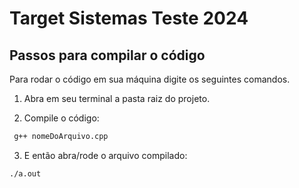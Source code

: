 # Target Sistemas Teste 2024

## Passos para compilar o código

Para rodar o código em sua máquina digite os seguintes comandos.

1) Abra em seu terminal a pasta raiz do projeto.

2) Compile o código:

```sh
 g++ nomeDoArquivo.cpp
```

3) E então abra/rode o arquivo compilado:

```sh
./a.out
```
